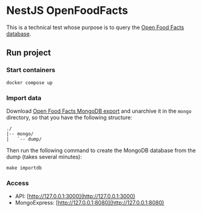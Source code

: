 # NestJS OpenFoodFacts

This is a technical test whose purpose is to query the [Open Food Facts database](https://fr.openfoodfacts.org/data).

## Run project

### Start containers

```shell
docker compose up
```

### Import data

Download [Open Food Facts MongoDB export](https://fr.openfoodfacts.org/data) and unarchive it in the `mongo` directory, so that you have the following structure:

```
./           
|-- mongo/
|   `-- dump/
```

Then run the following command to create the MongoDB database from the dump (takes several minutes):

```shell
make importdb
```

### Access

- API: [http://127.0.0.1:3000](http://127.0.0.1:3000)
- MongoExpress: [http://127.0.0.1:8080](http://127.0.0.1:8080)
